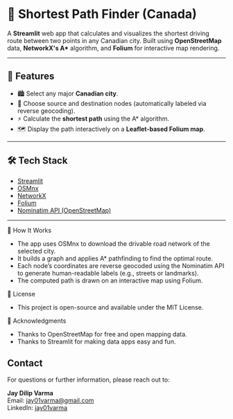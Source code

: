 # 🚗 Shortest Path Finder (Canada)

A **Streamlit** web app that calculates and visualizes the shortest driving route between two points in any Canadian city. Built using **OpenStreetMap** data, **NetworkX's A\*** algorithm, and **Folium** for interactive map rendering.

---

## 📌 Features

- 🏙️ Select any major **Canadian city**.
- 📍 Choose source and destination nodes (automatically labeled via reverse geocoding).
- ⚡ Calculate the **shortest path** using the A* algorithm.
- 🗺️ Display the path interactively on a **Leaflet-based Folium map**.

---

## 🛠️ Tech Stack

- [Streamlit](https://streamlit.io/)
- [OSMnx](https://osmnx.readthedocs.io/en/stable/)
- [NetworkX](https://networkx.org/)
- [Folium](https://python-visualization.github.io/folium/)
- [Nominatim API (OpenStreetMap)](https://nominatim.org/)

---

🧠 How It Works

- The app uses OSMnx to download the drivable road network of the selected city.
- It builds a graph and applies A* pathfinding to find the optimal route.
- Each node’s coordinates are reverse geocoded using the Nominatim API to generate human-readable labels (e.g., streets or landmarks).
- The computed path is drawn on an interactive map using Folium.

📄 License

- This project is open-source and available under the MIT License.

🙌 Acknowledgments

- Thanks to OpenStreetMap for free and open mapping data.
- Thanks to Streamlit for making data apps easy and fun.

## Contact
For questions or further information, please reach out to:

**Jay Dilip Varma**  
Email: jay01varma@gmail.com  
LinkedIn: [jay01varma](https://www.linkedin.com/in/connect-wtih-jay-varma/) 
